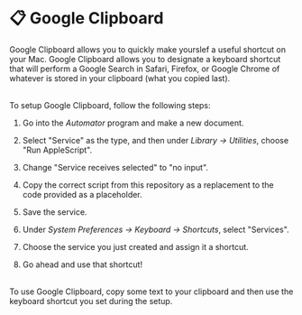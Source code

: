 # :clipboard: Google Clipboard

Google Clipboard allows you to quickly make yourslef a useful shortcut on your Mac. Google Clipboard allows you to designate a keyboard shortcut that will perform a Google Search in Safari, Firefox, or Google Chrome of whatever is stored in your clipboard (what you copied last). 

<br>
To setup Google Clipboard, follow the following steps:

1. Go into the *Automator* program and make a new document.
 
2. Select "Service" as the type, and then under *Library -> Utilities*, choose "Run AppleScript".

3. Change "Service receives selected" to "no input". 

4. Copy the correct script from this repository as a replacement to the code provided as a placeholder.

5. Save the service.

6. Under *System Preferences -> Keyboard -> Shortcuts*, select "Services".

7. Choose the service you just created and assign it a shortcut.

8. Go ahead and use that shortcut!

<br>
To use Google Clipboard, copy some text to your clipboard and then use the keyboard shortcut you set during the setup.
